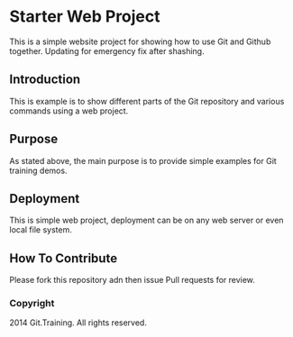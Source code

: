 # Starter Web Project

This is a simple website project for showing how to use Git and Github together. Updating for emergency fix after shashing.

## Introduction

This is example is to show different parts of the Git repository and various commands using a web project.

## Purpose

As stated above, the main purpose is to provide simple examples for Git training demos.

## Deployment

This is simple web project, deployment can be on any web server or even local file system.

## How To Contribute

Please fork this repository adn then issue Pull requests for review.

### Copyright

2014 Git.Training. All rights reserved.
